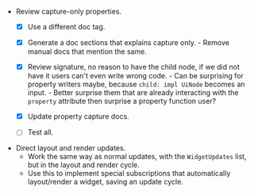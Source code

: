 * Review capture-only properties.
  - [x] Use a different doc tag.
  - [x] Generate a doc sections that explains capture only.
        - Remove manual docs that mention the same.
  - [x] Review signature, no reason to have the child node, if we did not have it users can't even write wrong code.
        - Can be surprising for property writers maybe, because `child: impl UiNode` becomes an input.
        - Better surprise them that are already interacting with the `property` attribute then surprise a property function user?
  - [x] Update property capture docs.
  - [ ] Test all.


* Direct layout and render updates.
    - Work the same way as normal updates, with the `WidgetUpdates` list, but in the layout and render cycle.
    - Use this to implement special subscriptions that automatically layout/render a widget, saving an update
      cycle.

